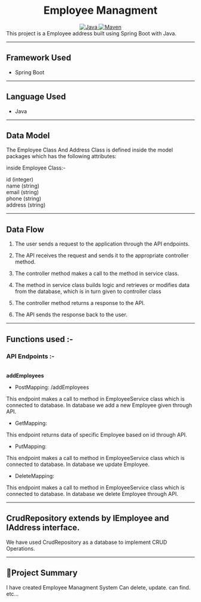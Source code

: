 <center>
<h1>Employee Managment</h1>
</center>
<center>
<a href="Java url">
    <img alt="Java" src="https://img.shields.io/badge/Java->=8-darkblue.svg" />
</a>
<a href="Maven url" >
    <img alt="Maven" src="https://img.shields.io/badge/maven-3.0.5-brightgreen.svg" />
</a>
</center>
This project is a Employee address built using Spring Boot with Java.

---

## Framework Used
* Spring Boot

---

## Language Used
* Java

---

## Data Model

The Employee Class And Address Class  is defined inside the model packages which has the following attributes:
   
 
   inside Employee Class:- <br>
   
 id (integer)<br>
 name (string)<br>
 email (string)<br>
 phone (string)<br>
 address (string)
   


---

## Data Flow

1. The user sends a request to the application through the API endpoints.
2. The API receives the request and sends it to the appropriate controller method.
3. The controller method makes a call to the method in service class.

4. The method in service class builds logic and retrieves or modifies data from the database, which is in turn given to controller class
5. The controller method returns a response to the API.
6. The API sends the response back to the user.

---

## Functions used :-

### API Endpoints :-
</br>
<b> addEmployees </b>

* PostMapping: /addEmployees 

This endpoint makes a call to method in EmployeeService class which is connected to database. In database we add a new Employee given through API.


* GetMapping: 

This endpoint returns data of specific Employee based on id through API.


* PutMapping: 

This endpoint makes a call to method in EmployeeService class which is connected to database. In database we update Employee.


* DeleteMapping: 

This endpoint makes a call to method in EmployeeService class which is connected to database. In database we delete Employee through API.


---

## CrudRepository extends by IEmployee and IAddress interface.


We have used CrudRepository as a database to implement CRUD Operations.

---

## 📝Project Summary

I have created Employee Managment System Can delete, update.  can find. etc...
